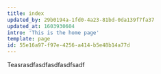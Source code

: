 ```yaml
---
title: index
updated_by: 29b0194a-1fd0-4a23-81bd-0da139f7fa37
updated_at: 1603930604
intro: 'This is the home page'
template: page
id: 55e16a97-f97e-4256-a414-b5e48b14a77d
---
```

Teasrasdfasdfasdfasdfsadf